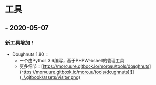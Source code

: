 # 工具

##  - 2020-05-07

### 新工具增加！

* Doughnuts 1.80 ：
  *  一个由Python 3.6编写，基于PHPWebshell的管理工具
  * 更多细节：[https://morouure.gitbook.io/morouu/tools/doughnuts](https://morouure.gitbook.io/morouu/tools/doughnuts)![](../.gitbook/assets/visitor.png) 



## 



